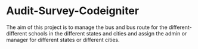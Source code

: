 # Audit-Survey-Codeigniter
The aim of this project is to manage the bus and bus route for the different-different schools in the different states and cities and assign the admin or manager for different states or different cities.
